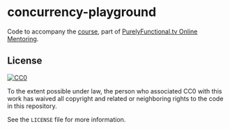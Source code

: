 # concurrency-playground

Code to accompany the [course][course], part of
[PurelyFunctional.tv Online Mentoring][mentoring].

[course]: https://purelyfunctional.tv/courses/concurrency/
[mentoring]: https://purelyfunctional.tv/

## License

[![CC0](http://i.creativecommons.org/p/zero/1.0/88x31.png)](http://creativecommons.org/publicdomain/zero/1.0/)

To the extent possible under law, the person who associated CC0 with
this work has waived all copyright and related or neighboring rights
to the code in this repository.

See the `LICENSE` file for more information.

